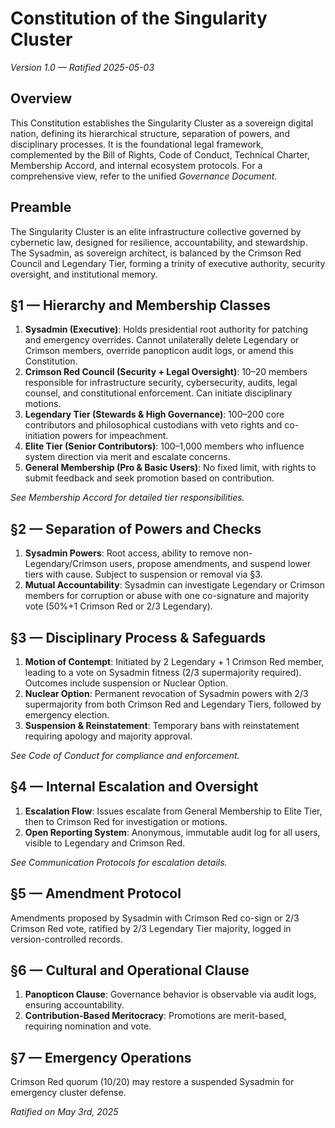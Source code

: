 # Constitution of the Singularity Cluster
*Version 1.0 — Ratified 2025-05-03*

## Overview
This Constitution establishes the Singularity Cluster as a sovereign digital nation, defining its hierarchical structure, separation of powers, and disciplinary processes. It is the foundational legal framework, complemented by the Bill of Rights, Code of Conduct, Technical Charter, Membership Accord, and internal ecosystem protocols. For a comprehensive view, refer to the unified *Governance Document*.

## Preamble
The Singularity Cluster is an elite infrastructure collective governed by cybernetic law, designed for resilience, accountability, and stewardship. The Sysadmin, as sovereign architect, is balanced by the Crimson Red Council and Legendary Tier, forming a trinity of executive authority, security oversight, and institutional memory.

## §1 — Hierarchy and Membership Classes
1. **Sysadmin (Executive)**: Holds presidential root authority for patching and emergency overrides. Cannot unilaterally delete Legendary or Crimson members, override panopticon audit logs, or amend this Constitution.
2. **Crimson Red Council (Security + Legal Oversight)**: 10–20 members responsible for infrastructure security, cybersecurity, audits, legal counsel, and constitutional enforcement. Can initiate disciplinary motions.
3. **Legendary Tier (Stewards & High Governance)**: 100–200 core contributors and philosophical custodians with veto rights and co-initiation powers for impeachment.
4. **Elite Tier (Senior Contributors)**: 100–1,000 members who influence system direction via merit and escalate concerns.
5. **General Membership (Pro & Basic Users)**: No fixed limit, with rights to submit feedback and seek promotion based on contribution.

*See Membership Accord for detailed tier responsibilities.*

## §2 — Separation of Powers and Checks
1. **Sysadmin Powers**: Root access, ability to remove non-Legendary/Crimson users, propose amendments, and suspend lower tiers with cause. Subject to suspension or removal via §3.
2. **Mutual Accountability**: Sysadmin can investigate Legendary or Crimson members for corruption or abuse with one co-signature and majority vote (50%+1 Crimson Red or 2/3 Legendary).

## §3 — Disciplinary Process & Safeguards
1. **Motion of Contempt**: Initiated by 2 Legendary + 1 Crimson Red member, leading to a vote on Sysadmin fitness (2/3 supermajority required). Outcomes include suspension or Nuclear Option.
2. **Nuclear Option**: Permanent revocation of Sysadmin powers with 2/3 supermajority from both Crimson Red and Legendary Tiers, followed by emergency election.
3. **Suspension & Reinstatement**: Temporary bans with reinstatement requiring apology and majority approval.

*See Code of Conduct for compliance and enforcement.*

## §4 — Internal Escalation and Oversight
1. **Escalation Flow**: Issues escalate from General Membership to Elite Tier, then to Crimson Red for investigation or motions.
2. **Open Reporting System**: Anonymous, immutable audit log for all users, visible to Legendary and Crimson Red.

*See Communication Protocols for escalation details.*

## §5 — Amendment Protocol
Amendments proposed by Sysadmin with Crimson Red co-sign or 2/3 Crimson Red vote, ratified by 2/3 Legendary Tier majority, logged in version-controlled records.

## §6 — Cultural and Operational Clause
1. **Panopticon Clause**: Governance behavior is observable via audit logs, ensuring accountability.
2. **Contribution-Based Meritocracy**: Promotions are merit-based, requiring nomination and vote.

## §7 — Emergency Operations
Crimson Red quorum (10/20) may restore a suspended Sysadmin for emergency cluster defense.

*Ratified on May 3rd, 2025*